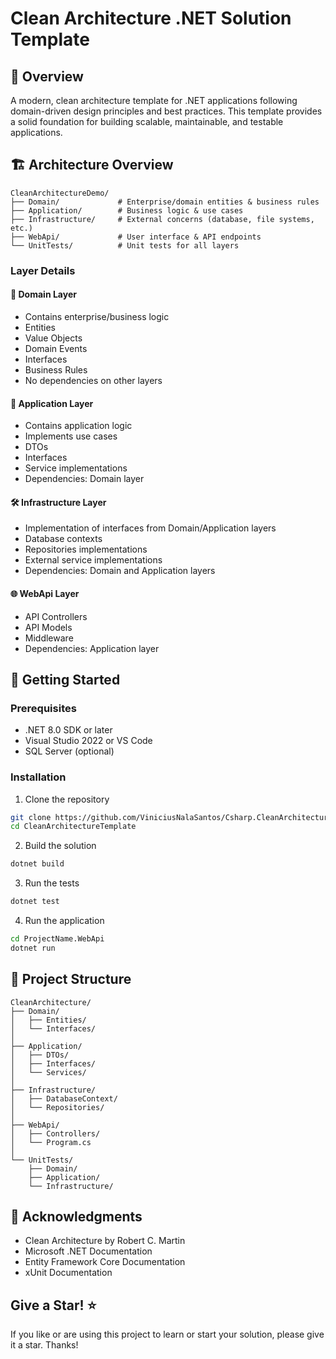 ﻿# Clean Architecture .NET Solution Template

## 🌟 Overview
A modern, clean architecture template for .NET applications following domain-driven design principles and best practices. This template provides a solid foundation for building scalable, maintainable, and testable applications.

## 🏗️ Architecture Overview

```
CleanArchitectureDemo/
├── Domain/             # Enterprise/domain entities & business rules
├── Application/        # Business logic & use cases
├── Infrastructure/     # External concerns (database, file systems, etc.)
├── WebApi/             # User interface & API endpoints
└── UnitTests/          # Unit tests for all layers
```

### Layer Details

#### 🎯 Domain Layer
- Contains enterprise/business logic
- Entities
- Value Objects
- Domain Events
- Interfaces
- Business Rules
- No dependencies on other layers

#### 🔄 Application Layer
- Contains application logic
- Implements use cases
- DTOs
- Interfaces
- Service implementations
- Dependencies: Domain layer

#### 🛠️ Infrastructure Layer
- Implementation of interfaces from Domain/Application layers
- Database contexts
- Repositories implementations
- External service implementations
- Dependencies: Domain and Application layers

#### 🌐 WebApi Layer
- API Controllers
- API Models
- Middleware
- Dependencies: Application layer

## 🚀 Getting Started

### Prerequisites
- .NET 8.0 SDK or later
- Visual Studio 2022 or VS Code
- SQL Server (optional)

### Installation

1. Clone the repository
```bash
git clone https://github.com/ViniciusNalaSantos/Csharp.CleanArchitectureTemplate.git
cd CleanArchitectureTemplate
```

2. Build the solution
```bash
dotnet build
```

3. Run the tests
```bash
dotnet test
```

4. Run the application
```bash
cd ProjectName.WebApi
dotnet run
```

## 📝 Project Structure

```
CleanArchitecture/
├── Domain/
│   ├── Entities/
│   └── Interfaces/
│
├── Application/
│   ├── DTOs/
│   ├── Interfaces/
│   └── Services/
│
├── Infrastructure/
│   ├── DatabaseContext/
│   └── Repositories/
│
├── WebApi/
│   ├── Controllers/
│   └── Program.cs
│
└── UnitTests/
    ├── Domain/
    ├── Application/
    └── Infrastructure/
```

## 🙏 Acknowledgments

- Clean Architecture by Robert C. Martin
- Microsoft .NET Documentation
- Entity Framework Core Documentation
- xUnit Documentation

## Give a Star! :star:

If you like or are using this project to learn or start your solution, please give it a star. Thanks!
